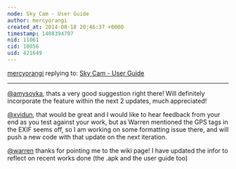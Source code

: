 ```yaml
---
node: Sky Cam - User Guide
author: mercyorangi
created_at: 2014-08-18 20:46:37 +0000
timestamp: 1408394797
nid: 11061
cid: 10056
uid: 421649
---
```




[mercyorangi](../profile/mercyorangi) replying to: [Sky Cam - User Guide](../notes/mercyorangi/08-16-2014/sky-cam-user-guide)

----
[@amysoyka](/profile/amysoyka), thats a very good suggestion right there! Will definitely incorporate the feature within the next 2 updates, much appreciated!

[@xvidun](/profile/xvidun), that would be great and I would like to hear feedback from your end as you test against your work, but as Warren mentioned the GPS tags in the EXIF seems off, so I am working on some formatting issue there, and will push a  new code with that update on the next iteration. 

[@warren](/profile/warren) thanks for pointing me to the wiki page! I have updated the infor to reflect on recent works done (the .apk and the user guide too)